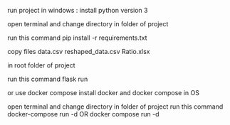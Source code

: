 run project
in windows : 
install python version 3

open terminal and change directory in folder of project

run this command 
pip install -r requirements.txt


copy files 
data.csv
reshaped_data.csv
Ratio.xlsx

in root folder of project 



run this command 
flask run



or use docker compose
install docker and docker compose in OS

open terminal and change directory in folder of project
run this command 
docker-compose run -d
OR
docker compose run -d



